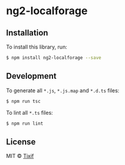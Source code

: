 # ng2-localforage

## Installation

To install this library, run:

```bash
$ npm install ng2-localforage --save
```

## Development

To generate all `*.js`, `*.js.map` and `*.d.ts` files:

```bash
$ npm run tsc
```

To lint all `*.ts` files:

```bash
$ npm run lint
```

## License

MIT © [Tixif](tixifni@gmail.com)
